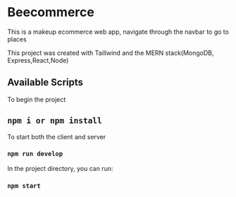
# Beecommerce

This is a makeup ecommerce web app, navigate through the navbar to go to places 

This project was created with Taillwind and the MERN stack(MongoDB, Express,React,Node)
## Available Scripts


To begin the project
## `npm i or npm install`

To start both the client and server 

### `npm run develop`

In the project directory, you can run:

### `npm start`


